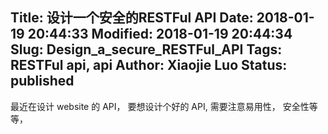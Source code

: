 Title: 设计一个安全的RESTFul API
Date: 2018-01-19 20:44:33
Modified: 2018-01-19 20:44:34
Slug: Design_a_secure_RESTFul_API
Tags: RESTFul api, api
Author: Xiaojie Luo
Status: published
---

最近在设计 website 的 API， 要想设计个好的 API, 需要注意易用性， 安全性等等，

